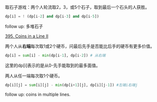 取石子游戏：两个人轮流取2，3，或5个石子，取到最后一个石头的人获胜。

```python
dp[i] = ! (dp[i-2] and dp[i-3] and dp[i-5])
```

follow up: 多堆石子

[395. Coins in a Line II ](https://www.lintcode.com/problem/coins-in-a-line-ii/description) 

两个人从**右端**每次取1或2个硬币，问最后先手是否能比后手的硬币有更多价值。

```python
dp[i] = sum[i] - min(dp[i-1], dp[i-2]) # 从右端
```

这里的dp[i]表示的是从0-先手能取到的最多面值。

两人从任一端每次取1个硬币。

```python
dp[i][j] = sum[i][j] - min(dp[i+1][j], dp[i][j-1]) #左端i右端j
```

follow up: coins in multiple lines. 